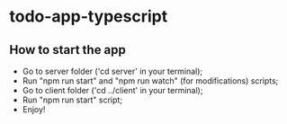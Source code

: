 # todo-app-typescript
## How to start the app
- Go to server folder ('cd server' in your terminal);
- Run "npm run start" and "npm run watch" (for modifications) scripts;
- Go to client folder ('cd ../client' in your terminal);
- Run "npm run start" script;
- Enjoy!
